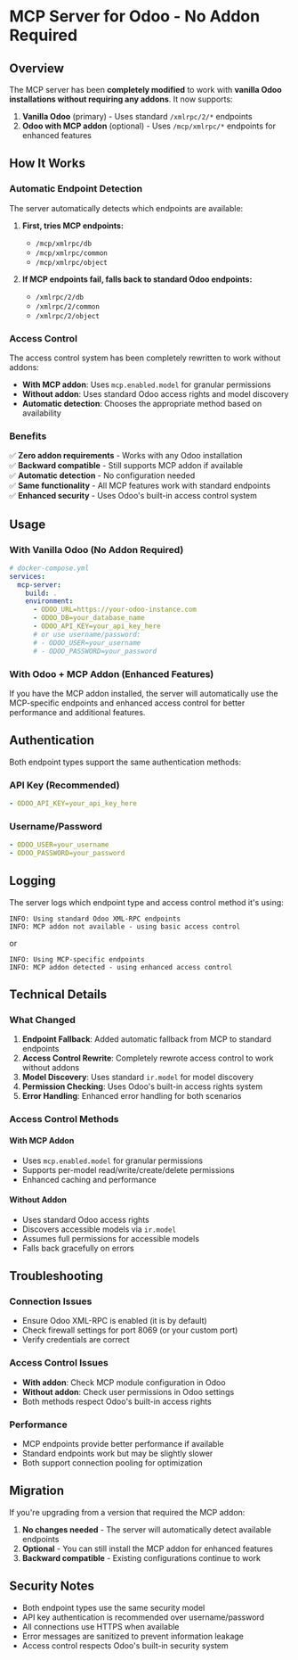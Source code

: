 # MCP Server for Odoo - No Addon Required

## Overview

The MCP server has been **completely modified** to work with **vanilla Odoo installations without requiring any addons**. It now supports:

1. **Vanilla Odoo** (primary) - Uses standard `/xmlrpc/2/*` endpoints
2. **Odoo with MCP addon** (optional) - Uses `/mcp/xmlrpc/*` endpoints for enhanced features

## How It Works

### Automatic Endpoint Detection
The server automatically detects which endpoints are available:

1. **First, tries MCP endpoints:**
   - `/mcp/xmlrpc/db`
   - `/mcp/xmlrpc/common` 
   - `/mcp/xmlrpc/object`

2. **If MCP endpoints fail, falls back to standard Odoo endpoints:**
   - `/xmlrpc/2/db`
   - `/xmlrpc/2/common`
   - `/xmlrpc/2/object`

### Access Control
The access control system has been completely rewritten to work without addons:

- **With MCP addon**: Uses `mcp.enabled.model` for granular permissions
- **Without addon**: Uses standard Odoo access rights and model discovery
- **Automatic detection**: Chooses the appropriate method based on availability

### Benefits

✅ **Zero addon requirements** - Works with any Odoo installation  
✅ **Backward compatible** - Still supports MCP addon if available  
✅ **Automatic detection** - No configuration needed  
✅ **Same functionality** - All MCP features work with standard endpoints  
✅ **Enhanced security** - Uses Odoo's built-in access control system  

## Usage

### With Vanilla Odoo (No Addon Required)

```yaml
# docker-compose.yml
services:
  mcp-server:
    build: .
    environment:
      - ODOO_URL=https://your-odoo-instance.com
      - ODOO_DB=your_database_name
      - ODOO_API_KEY=your_api_key_here
      # or use username/password:
      # - ODOO_USER=your_username
      # - ODOO_PASSWORD=your_password
```

### With Odoo + MCP Addon (Enhanced Features)

If you have the MCP addon installed, the server will automatically use the MCP-specific endpoints and enhanced access control for better performance and additional features.

## Authentication

Both endpoint types support the same authentication methods:

### API Key (Recommended)
```yaml
- ODOO_API_KEY=your_api_key_here
```

### Username/Password
```yaml
- ODOO_USER=your_username
- ODOO_PASSWORD=your_password
```

## Logging

The server logs which endpoint type and access control method it's using:

```
INFO: Using standard Odoo XML-RPC endpoints
INFO: MCP addon not available - using basic access control
```
or
```
INFO: Using MCP-specific endpoints
INFO: MCP addon detected - using enhanced access control
```

## Technical Details

### What Changed

1. **Endpoint Fallback**: Added automatic fallback from MCP to standard endpoints
2. **Access Control Rewrite**: Completely rewrote access control to work without addons
3. **Model Discovery**: Uses standard `ir.model` for model discovery
4. **Permission Checking**: Uses Odoo's built-in access rights system
5. **Error Handling**: Enhanced error handling for both scenarios

### Access Control Methods

#### With MCP Addon
- Uses `mcp.enabled.model` for granular permissions
- Supports per-model read/write/create/delete permissions
- Enhanced caching and performance

#### Without Addon
- Uses standard Odoo access rights
- Discovers accessible models via `ir.model`
- Assumes full permissions for accessible models
- Falls back gracefully on errors

## Troubleshooting

### Connection Issues
- Ensure Odoo XML-RPC is enabled (it is by default)
- Check firewall settings for port 8069 (or your custom port)
- Verify credentials are correct

### Access Control Issues
- **With addon**: Check MCP module configuration in Odoo
- **Without addon**: Check user permissions in Odoo settings
- Both methods respect Odoo's built-in access rights

### Performance
- MCP endpoints provide better performance if available
- Standard endpoints work but may be slightly slower
- Both support connection pooling for optimization

## Migration

If you're upgrading from a version that required the MCP addon:

1. **No changes needed** - The server will automatically detect available endpoints
2. **Optional** - You can still install the MCP addon for enhanced features
3. **Backward compatible** - Existing configurations continue to work

## Security Notes

- Both endpoint types use the same security model
- API key authentication is recommended over username/password
- All connections use HTTPS when available
- Error messages are sanitized to prevent information leakage
- Access control respects Odoo's built-in security system 